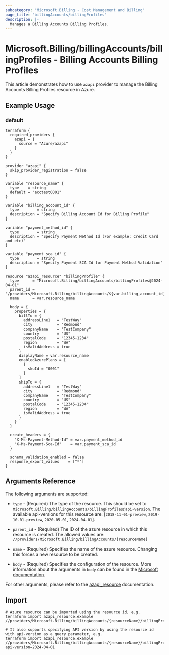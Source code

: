 ```yaml
---
subcategory: "Microsoft.Billing - Cost Management and Billing"
page_title: "billingAccounts/billingProfiles"
description: |-
  Manages a Billing Accounts Billing Profiles.
---
```


# Microsoft.Billing/billingAccounts/billingProfiles - Billing Accounts Billing Profiles

This article demonstrates how to use `azapi` provider to manage the Billing Accounts Billing Profiles resource in Azure.



## Example Usage

### default

```hcl
terraform {
  required_providers {
    azapi = {
      source = "Azure/azapi"
    }
  }
}

provider "azapi" {
  skip_provider_registration = false
}

variable "resource_name" {
  type    = string
  default = "acctest0001"
}

variable "billing_account_id" {
  type        = string
  description = "Specify Billing Account Id for Billing Profile"
}

variable "payment_method_id" {
  type        = string
  description = "Specify Payment Method Id (For example: Credit Card and etc)"
}

variable "payment_sca_id" {
  type        = string
  description = "Specify Payment SCA Id for Payment Method Validation"
}

resource "azapi_resource" "billingProfile" {
  type      = "Microsoft.Billing/billingAccounts/billingProfiles@2024-04-01"
  parent_id = "/providers/Microsoft.Billing/billingAccounts/${var.billing_account_id}"
  name      = var.resource_name

  body = {
    properties = {
      billTo = {
        addressLine1   = "TestWay"
        city           = "Redmond"
        companyName    = "TestCompany"
        country        = "US"
        postalCode     = "12345-1234"
        region         = "WA"
        isValidAddress = true
      }
      displayName = var.resource_name
      enabledAzurePlans = [
        {
          skuId = "0001"
        }
      ]
      shipTo = {
        addressLine1   = "TestWay"
        city           = "Redmond"
        companyName    = "TestCompany"
        country        = "US"
        postalCode     = "12345-1234"
        region         = "WA"
        isValidAddress = true
      }
    }
  }

  create_headers = {
    "X-Ms-Payment-Method-Id" = var.payment_method_id
    "X-Ms-Payment-Sca-Id"    = var.payment_sca_id
  }

  schema_validation_enabled = false
  response_export_values    = ["*"]
}

```



## Arguments Reference

The following arguments are supported:

* `type` - (Required) The type of the resource. This should be set to `Microsoft.Billing/billingAccounts/billingProfiles@api-version`. The available api-versions for this resource are: [`2018-11-01-preview`, `2019-10-01-preview`, `2020-05-01`, `2024-04-01`].

* `parent_id` - (Required) The ID of the azure resource in which this resource is created. The allowed values are:  
  `//providers/Microsoft.Billing/billingAccounts/{resourceName}`

* `name` - (Required) Specifies the name of the azure resource. Changing this forces a new resource to be created.

* `body` - (Required) Specifies the configuration of the resource. More information about the arguments in `body` can be found in the [Microsoft documentation](https://learn.microsoft.com/en-us/azure/templates/Microsoft.Billing/billingAccounts/billingProfiles?pivots=deployment-language-terraform).

For other arguments, please refer to the [azapi_resource](https://registry.terraform.io/providers/Azure/azapi/latest/docs/resources/resource) documentation.

## Import

 ```shell
 # Azure resource can be imported using the resource id, e.g.
 terraform import azapi_resource.example //providers/Microsoft.Billing/billingAccounts/{resourceName}/billingProfiles/{resourceName}
 
 # It also supports specifying API version by using the resource id with api-version as a query parameter, e.g.
 terraform import azapi_resource.example //providers/Microsoft.Billing/billingAccounts/{resourceName}/billingProfiles/{resourceName}?api-version=2024-04-01
 ```
